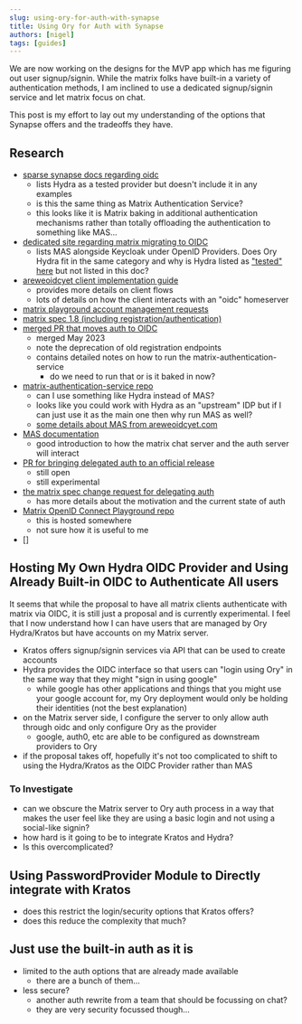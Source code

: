 ```yaml
---
slug: using-ory-for-auth-with-synapse
title: Using Ory for Auth with Synapse
authors: [nigel]
tags: [guides]
---
```


We are now working on the designs for the MVP app which has me figuring out user signup/signin. While the matrix folks have built-in a variety of authentication methods, I am inclined to use a dedicated signup/signin service and let matrix focus on chat.

This post is my effort to lay out my understanding of the options that Synapse offers and the tradeoffs they have.

## Research
- [sparse synapse docs regarding oidc](https://matrix-org.github.io/synapse/latest/usage/configuration/user_authentication/index.html)
    - lists Hydra as a tested provider but doesn't include it in any examples
    - is this the same thing as Matrix Authentication Service?
    - this looks like it is Matrix baking in additional authentication mechanisms rather than totally offloading the authentication to something like MAS...
- [dedicated site regarding matrix migrating to OIDC](https://areweoidcyet.com/)
    - lists MAS alongside Keycloak under OpenID Providers. Does Ory Hydra fit in the same category and why is Hydra listed as ["tested" here](https://matrix-org.github.io/synapse/latest/openid.html) but not listed in this doc?
- [areweoidcyet client implementation guide](https://areweoidcyet.com/client-implementation-guide/)
    - provides more details on client flows
    - lots of details on how the client interacts with an "oidc" homeserver
- [matrix playground account management requests](https://playground.matrix.org/#post-/_matrix/client/v3/register)
- [matrix spec 1.8 (including registration/authentication)](https://spec.matrix.org/v1.8/client-server-api/#client-authentication)
- [merged PR that moves auth to OIDC](https://github.com/matrix-org/synapse/pull/15582)
    - merged May 2023
    - note the deprecation of old registration endpoints
    - contains detailed notes on how to run the matrix-authentication-service
        - do we need to run that or is it baked in now?
- [matrix-authentication-service repo](https://github.com/matrix-org/matrix-authentication-service)
    - can I use something like Hydra instead of MAS?
    - looks like you could work with Hydra as an "upstream" IDP but if I can just use it as the main one then why run MAS as well?
    - [some details about MAS from areweoidcyet.com](https://areweoidcyet.com/#whats-this-matrix-authentication-service-that-ive-heard-about)
- [MAS documentation](https://matrix-org.github.io/matrix-authentication-service/index.html)
    - good introduction to how the matrix chat server and the auth server will interact
- [PR for bringing delegated auth to an official release](https://github.com/matrix-org/synapse/issues/15573)
    - still open
    - still experimental
- [the matrix spec change request for delegating auth](https://github.com/matrix-org/matrix-spec-proposals/pull/3861/files)
    - has more details about the motivation and the current state of auth
- [Matrix OpenID Connect Playground repo](https://github.com/vector-im/oidc-playground)
    - this is hosted somewhere
    - not sure how it is useful to me
- []

## Hosting My Own Hydra OIDC Provider and Using Already Built-in OIDC to Authenticate All users
It seems that while the proposal to have all matrix clients authenticate with matrix via OIDC, it is still just a proposal and is currently experimental. I feel that I now understand how I can have users that are managed by Ory Hydra/Kratos but have accounts on my Matrix server.
- Kratos offers signup/signin services via API that can be used to create accounts
- Hydra provides the OIDC interface so that users can "login using Ory" in the same way that they might "sign in using google"
    - while google has other applications and things that you might use your google account for, my Ory deployment would only be holding their identities (not the best explanation)
- on the Matrix server side, I configure the server to only allow auth through oidc and only configure Ory as the provider
    - google, auth0, etc are able to be configured as downstream providers to Ory
- if the proposal takes off, hopefully it's not too complicated to shift to using the Hydra/Kratos as the OIDC Provider rather than MAS

### To Investigate
- can we obscure the Matrix server to Ory auth process in a way that makes the user feel like they are using a basic login and not using a social-like signin?
- how hard is it going to be to integrate Kratos and Hydra?
- Is this overcomplicated?

## Using PasswordProvider Module to Directly integrate with Kratos
- does this restrict the login/security options that Kratos offers?
- does this reduce the complexity that much?


## Just use the built-in auth as it is
- limited to the auth options that are already made available
    - there are a bunch of them...
- less secure?
    - another auth rewrite from a team that should be focussing on chat?
    - they are very security focussed though...